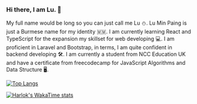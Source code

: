### Hi there, I am Lu. 👋
My full name would be long so you can just call me Lu ⛄. Lu Min Paing is just a Burmese name for my identity :myanmar:. I am currently learning React and TypeScript for the expansion my skillset for web developing 💻. I am proficient in Laravel and Bootstrap, in terms, I am quite confident in backend developing :hammer_and_wrench:. I am currently a student from NCC Education UK and have a certificate from freecodecamp for JavaScript Algorithms and Data Structure :desktop_computer:.

[![Top Langs](https://github-readme-stats.vercel.app/api/top-langs/?username=kaizenn33)](https://github.com/anuraghazra/github-readme-stats)

[![Harlok's WakaTime stats](https://github-readme-stats.vercel.app/api/wakatime?username=kaizenn33)](https://github.com/anuraghazra/github-readme-stats)
